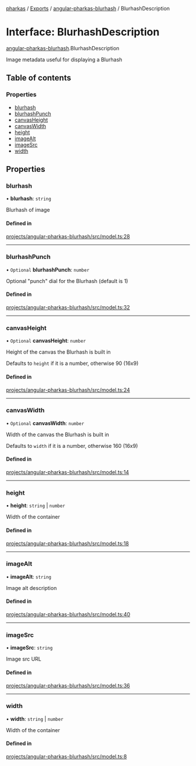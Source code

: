 [pharkas](../README.md) / [Exports](../modules.md) / [angular-pharkas-blurhash](../modules/angular_pharkas_blurhash.md) / BlurhashDescription

# Interface: BlurhashDescription

[angular-pharkas-blurhash](../modules/angular_pharkas_blurhash.md).BlurhashDescription

Image metadata useful for displaying a Blurhash

## Table of contents

### Properties

- [blurhash](angular_pharkas_blurhash.BlurhashDescription.md#blurhash)
- [blurhashPunch](angular_pharkas_blurhash.BlurhashDescription.md#blurhashpunch)
- [canvasHeight](angular_pharkas_blurhash.BlurhashDescription.md#canvasheight)
- [canvasWidth](angular_pharkas_blurhash.BlurhashDescription.md#canvaswidth)
- [height](angular_pharkas_blurhash.BlurhashDescription.md#height)
- [imageAlt](angular_pharkas_blurhash.BlurhashDescription.md#imagealt)
- [imageSrc](angular_pharkas_blurhash.BlurhashDescription.md#imagesrc)
- [width](angular_pharkas_blurhash.BlurhashDescription.md#width)

## Properties

### blurhash

• **blurhash**: `string`

Blurhash of image

#### Defined in

[projects/angular-pharkas-blurhash/src/model.ts:28](https://github.com/WorldMaker/angular-pharkas/blob/f7dbe9c/projects/angular-pharkas-blurhash/src/model.ts#L28)

___

### blurhashPunch

• `Optional` **blurhashPunch**: `number`

Optional "punch" dial for the Blurhash (default is 1)

#### Defined in

[projects/angular-pharkas-blurhash/src/model.ts:32](https://github.com/WorldMaker/angular-pharkas/blob/f7dbe9c/projects/angular-pharkas-blurhash/src/model.ts#L32)

___

### canvasHeight

• `Optional` **canvasHeight**: `number`

Height of the canvas the Blurhash is built in

Defaults to `height` if it is a number, otherwise 90 (16x9)

#### Defined in

[projects/angular-pharkas-blurhash/src/model.ts:24](https://github.com/WorldMaker/angular-pharkas/blob/f7dbe9c/projects/angular-pharkas-blurhash/src/model.ts#L24)

___

### canvasWidth

• `Optional` **canvasWidth**: `number`

Width of the canvas the Blurhash is built in

Defaults to `width` if it is a number, otherwise 160 (16x9)

#### Defined in

[projects/angular-pharkas-blurhash/src/model.ts:14](https://github.com/WorldMaker/angular-pharkas/blob/f7dbe9c/projects/angular-pharkas-blurhash/src/model.ts#L14)

___

### height

• **height**: `string` \| `number`

Width of the container

#### Defined in

[projects/angular-pharkas-blurhash/src/model.ts:18](https://github.com/WorldMaker/angular-pharkas/blob/f7dbe9c/projects/angular-pharkas-blurhash/src/model.ts#L18)

___

### imageAlt

• **imageAlt**: `string`

Image alt description

#### Defined in

[projects/angular-pharkas-blurhash/src/model.ts:40](https://github.com/WorldMaker/angular-pharkas/blob/f7dbe9c/projects/angular-pharkas-blurhash/src/model.ts#L40)

___

### imageSrc

• **imageSrc**: `string`

Image src URL

#### Defined in

[projects/angular-pharkas-blurhash/src/model.ts:36](https://github.com/WorldMaker/angular-pharkas/blob/f7dbe9c/projects/angular-pharkas-blurhash/src/model.ts#L36)

___

### width

• **width**: `string` \| `number`

Width of the container

#### Defined in

[projects/angular-pharkas-blurhash/src/model.ts:8](https://github.com/WorldMaker/angular-pharkas/blob/f7dbe9c/projects/angular-pharkas-blurhash/src/model.ts#L8)

